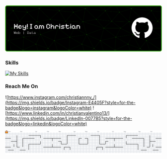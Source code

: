 ![KRIZNOOB](img/github-header-banner.png)

### Skills
[![My Skills](https://skillicons.dev/icons?i=html,css,js,laravel,react,vue,python,figma&theme=light)](https://skillicons.dev)

### Reach Me On
![https://www.instagram.com/christiannnv_/](https://img.shields.io/badge/Instagram-E4405F?style=for-the-badge&logo=instagram&logoColor=white) ![https://www.linkedin.com/in/christianvalentino13/](https://img.shields.io/badge/LinkedIn-0077B5?style=for-the-badge&logo=linkedin&logoColor=white)

<picture>
  <source media="(prefers-color-scheme: dark)" srcset="https://raw.githubusercontent.com/KRIZNOOB/KRIZNOOB/output/pacman-contribution-graph-dark.svg">
  <source media="(prefers-color-scheme: light)" srcset="https://raw.githubusercontent.com/KRIZNOOB/KRIZNOOB/output/pacman-contribution-graph.svg">
  <img alt="pacman contribution graph" src="https://raw.githubusercontent.com/KRIZNOOB/KRIZNOOB/output/pacman-contribution-graph.svg">
</picture>
<!---
KRIZNOOB/KRIZNOOB is a ✨ special ✨ repository because its `README.md` (this file) appears on your GitHub profile.
You can click the Preview link to take a look at your changes.
--->
